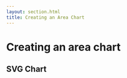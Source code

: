 ```yaml
---
layout: section.html
title: Creating an Area Chart
---
```


# Creating an area chart

<style>
.chart-svg {
  border: dashed 1px blue;
}
</style>

<script src="https://d3js.org/d3.v4.0.0-alpha.18.min.js"></script>
<script src="./area.js"></script>

## SVG Chart

<div class="svg-chart-container"></div>

<script>
var width = 800,
    height = 600;

var margin = {
  top: 10,
  right: 10,
  bottom: 30,
  left: 30
};

var areaChart = areaChart()
  .width(width)
  .height(height);

d3.selectAll('.svg-chart-container')
  .data([0])
  .call(areaChart);
</script>
